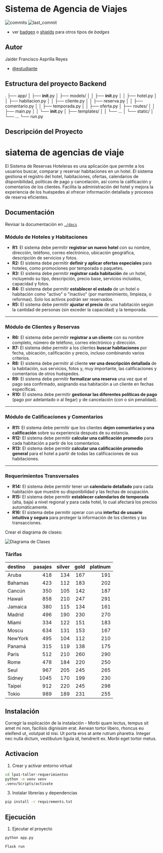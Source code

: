 # Sistema de Agencia de Viajes

![commits](https://badgen.net/github/commits/UR-CC/lp2-taller1?icon=github) 
![last_commit](https://img.shields.io/github/last-commit/UR-CC/lp2-taller1)

- ver [badgen](https://badgen.net/) o [shields](https://shields.io/) para otros tipos de _badges_

## Autor
  Jaider Francisco Asprilla Reyes 
- [@estudiante](https://github.com/Jaider77)
## Estructura del proyecto Backend
.
├── app/
│   ├── __init__.py
│   ├── models/
│   │   ├── __init__.py
│   │   ├── hotel.py
│   │   ├── habitacion.py
│   │   ├── cliente.py
│   │   ├── reserva.py
│   │   ├── comentario.py
│   │   ├── temporada.py
│   │   ├── oferta.py
│   ├── routes/
│   │   ├── main.py
│   │   └── __init__.py
│   ├── templates/
│   │   └── ...
│   └── static/
│       └── ...
└── run.py

## Descripción del Proyecto

# siatema de agencias de viaje 
El Sistema de Reservas Hoteleras es una aplicación que permite a los usuarios buscar, comparar y reservar habitaciones en un hotel. El sistema gestiona el registro del hotel, habitaciones, ofertas, calendarios de disponibilidad, políticas de pago y cancelación, así como la calificación y comentarios de los clientes. Facilita la administración del hotel y mejora la experiencia de los huéspedes al ofrecer información detallada y procesos de reserva eficientes.

## Documentación

Revisar la documentación en [`./docs`](./docs)

### Módulo de Hoteles y Habitaciones

- **R1:** El sistema debe permitir **registrar un nuevo hotel** con su nombre, dirección, teléfono, correo electrónico, ubicación geográfica, descripción de servicios y fotos.
- **R2:** El sistema debe permitir **definir y aplicar ofertas especiales** para hoteles, como promociones por temporada o paquetes.
- **R3:** El sistema debe permitir **registrar cada habitación** de un hotel, incluyendo su tipo, descripción, precio base, servicios incluidos, capacidad y fotos.
- **R4:** El sistema debe permitir **establecer el estado** de un hotel o habitación como "activo" o "inactivo" (por mantenimiento, limpieza, o reformas). Solo los activos podrán ser reservados.
- **R5:** El sistema debe permitir **ajustar el precio** de una habitación según la cantidad de personas (sin exceder la capacidad) y la temporada.

---

### Módulo de Clientes y Reservas

- **R6:** El sistema debe permitir **registrar a un cliente** con su nombre completo, número de teléfono, correo electrónico y dirección.
- **R7:** El sistema debe permitir a los clientes **buscar habitaciones** por fecha, ubicación, calificación y precio, incluso combinando varios criterios.
- **R8:** El sistema debe permitir al cliente **ver una descripción detallada** de la habitación, sus servicios, fotos y, muy importante, las calificaciones y comentarios de otros huéspedes.
- **R9:** El sistema debe permitir **formalizar una reserva** una vez que el pago sea confirmado, asignando esa habitación a un cliente en fechas específicas.
- **R10:** El sistema debe permitir **gestionar las diferentes políticas de pago** (pago por adelantado o al llegar) y de cancelación (con o sin penalidad).

---

### Módulo de Calificaciones y Comentarios

- **R11:** El sistema debe permitir que los clientes **dejen comentarios y una calificación** sobre su experiencia después de su estancia.
- **R12:** El sistema debe permitir **calcular una calificación promedio** para cada habitación a partir de los comentarios.
- **R13:** El sistema debe permitir **calcular una calificación promedio general** para el hotel a partir de todas las calificaciones de sus habitaciones.

---

### Requerimientos Transversales

- **R14:** El sistema debe permitir tener un **calendario detallado** para cada habitación que muestre su disponibilidad y las fechas de ocupación.
- **R15:** El sistema debe permitir **establecer calendarios de temporada** (alta, baja) a nivel regional y para cada hotel, lo cual afectará los precios automáticamente.
- **R16:** El sistema debe permitir operar con una **interfaz de usuario intuitiva y segura** para proteger la información de los clientes y las transacciones.


 Crear el diagrama de clases:

![Diagrama de Clases](./docs/diagramas.png)


### Tárifas

|destino|pasajes|silver|gold|platinum|
|:---|---:|---:|---:|---:|
|Aruba|418|134|167|191|
|Bahamas|423|112|183|202|
|Cancún|350|105|142|187|
|Hawaii|858|210|247|291|
|Jamaica|380|115|134|161|
|Madrid|496|190|230|270|
|Miami|334|122|151|183|
|Moscu|634|131|153|167|
|NewYork|495|104|112|210|
|Panamá|315|119|138|175|
|Paris|512|210|260|290|
|Rome|478|184|220|250|
|Seul|967|205|245|265|
|Sidney|1045|170|199|230|
|Taipei|912|220|245|298|
|Tokio|989|189|231|255|

## Instalación
 Corregir la explicación de la instalación - Morbi quam lectus, tempus sit amet mi non, facilisis dignissim erat. Aenean tortor libero, rhoncus eu eleifend ut, volutpat id nisi. Ut porta eros at ante rutrum pharetra. Integer nec nulla dictum, vestibulum ligula id, hendrerit ex. Morbi eget tortor metus.

## Activacion 

1. Crear y activar entorno virtual
```bash
cd lpa1-taller-requerimientos
python -m venv venv
.venv/Scripts/activate
```

3. Instalar librerías y dependencias
```bash
pip install -r requirements.txt
```
    
## Ejecución

1. Ejecutar el proyecto
```bash
python app.py

Flask run
```


